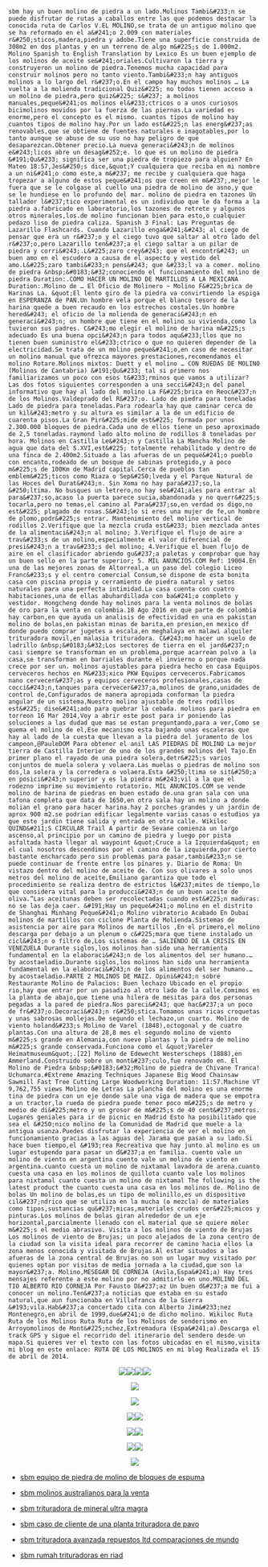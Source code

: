 
```
sbm hay un buen molino de piedra a un lado.Molinos Tambi&#233;n se puede disfrutar de rutas a caballos entre las que podemos destacar la conocida ruta de Carlos V.EL MOLINO,se trata de un antiguo molino que se ha reformado en el a&#241;o 2.009 con materiales r&#250;sticos,madera,piedra y adobe.Tiene una superficie construida de 308m2 en dos plantas y en un terreno de algo m&#225;s de 1.000m2. Molino Spanish to English Translation by Lexico Es un buen ejemplo de los molinos de aceite se&#241;oriales.Cultivaron la tierra y construyeron un molino de piedra.Tenemos mucha capacidad para construir molinos pero no tanto viento.Tambi&#233;n hay antiguos molinos a lo largo del r&#237;o.En el campo hay muchos molinos … La vuelta a la molienda tradicional Quiz&#225; no todos tienen acceso a un molino de piedra,pero quiz&#225; s&#237; a molinos manuales,peque&#241;os molinos el&#233;ctricos o a unos curiosos bicimolinos movidos por la fuerza de las piernas.La variedad es enorme,pero el concepto es el mismo. cuantos tipos de molino hay cuantos tipos de molino hay.Por un lado est&#225;n las energ&#237;as renovables,que se obtiene de fuentes naturales e inagotables,por lo tanto aunque se abuse de su uso no hay peligro de que desaparezcan.Obtener precio.La nueva generaci&#243;n de molinos e&#243;licos abre un desag&#252;e. lo que es un molino de piedra &#191;Qu&#233; significa ser una piedra de tropiezo para alguien? En Mateo 18:57,Jes&#250;s dice,&quot;Y cualquiera que reciba en mi nombre a un ni&#241;o como este,a m&#237; me recibe y cualquiera que haga tropezar a alguno de estos peque&#241;os que creen en m&#237;,mejor le fuera que se le colgase al cuello una piedra de molino de asno,y que se le hundiese en lo profundo del mar. molino de piedra en tazones Un tallador l&#237;tico experimental es un individuo que le da forma a la piedra a.fabricado en laboratorio,los tazones de retrete y algunos otros minerales,los.de molino funcionan bien para esto,o cualquier pedazo liso de piedra caliza. Spanish 3 Final: Las Preguntas de Lazarillo Flashcards. Cuando Lazarillo enga&#241;&#243; al ciego de pensar que era un r&#237;o y el ciego tuvo que saltar al otro lado del r&#237;o,pero Lazarillo ten&#237;a el ciego saltar a un pilar de piedra y corri&#243;.L&#225;zaro crey&#243; que el encontr&#243; un buen amo en el escudero a causa de el aspecto y vestido del amo.L&#225;zaro tambi&#233;n pens&#243; que &#233;l va a comer. molino de piedra &nbsp;&#0183;&#32;conociendo el funcionamiento del molino de piedra Duration:.COMO HACER UN MOLINO DE MARTILLOS A LA MEXICANA Duration:.Molino de … El Oficio de Molinero ~ Molino F&#225;brica de Harinas La. &quot;El lento giro de la piedra va convirtiendo la espiga en ESPERANZA de PAN.Un hombre vela porque el blanco tesoro de la harina quede a buen recaudo en los estrechos costales.Un hombre hered&#243; el oficio de la molienda de generaci&#243;n en generaci&#243;n; un hombre que tiene en el molino su vivienda,como la tuvieron sus padres. C&#243;mo elegir el molino de harina m&#225;s adecuado Es una buena opci&#243;n para todos aqu&#233;llos que no tienen buen suministro el&#233;ctrico o que no quieren depender de la electricidad.Se trata de un molino peque&#241;o,en caso de necesitar un molino manual que ofrezca mayores prestaciones,recomendamos el molino Rotare.Molinos mixtos: Duett y el molino … CON RUEDAS DE MOLINO (Molinos de Cantabria) &#191;Qu&#233; tal si primero nos familiarizamos un poco con esos t&#233;rminos que vamos a utilizar? Las dos fotos siguientes corresponden a una secci&#243;n del panel informativo que hay al lado del molino La F&#225;brica en Reoc&#237;n de los Molinos.Valdeprado del R&#237;o. Lado de piedra para toneladas Lado de piedra para toneladas.Para rodearla hay que caminar cerca de un kil&#243;metro y su altura es similar a la de un edificio de cuarenta pisos.La Gran Pir&#225;mide est&#225; formada por unos 2.300.000 bloques de piedra.Cada uno de ellos tiene un peso aproximado de 2,5 toneladas.raymond lado alto molino de rodillos 8 toneladas por hora. Molinos en Castilla Le&#243;n y Castilla La Mancha Molino de agua que data del S.XVI,est&#225; totalmente rehabilitado y dentro de una finca de 2.400m2.Situado a las afueras de un peque&#241;o pueblo con encanto,rodeado de un bosque de sabinas protegido,y a poco m&#225;s de 100Km de Madrid capital.Cerca de pueblos tan emblem&#225;ticos como Riaza o Sep&#250;lveda y el Parque Natural de las Hoces del Durat&#243;n. Sin Xoma no hay para&#237;so,la &#250;ltima. No busques un letrero,no hay se&#241;ales para entrar al para&#237;so,acaso la puerta parece sucia,abandonada y no querr&#225;s tocarla,pero no temas,el camino al Para&#237;so,en verdad os digo,no est&#225; plagado de rosas.S&#243;lo si eres una mujer de fe,un hombre de plomo,podr&#225;s entrar. Mantenimiento del molino vertical de rodillos 2.Verifique que la mezcla cruda est&#233; bien mezclada antes de la alimentaci&#243;n al molino; 3.Verifique el flujo de aire a trav&#233;s de un molino,especialmente el valor diferencial de presi&#243;n a trav&#233;s del molino; 4.Verifique el buen flujo de aire en el clasificador abriendo gu&#237;a paletas y comprobar que hay un buen sello en la parte superior; 5. MIL ANUNCIOS.COM Ref: 19004.En una de las mejores zonas de Altorreal,a un paso del colegio Liceo Franc&#233;s y el centro comercial Consum,se dispone de esta bonita casa con piscina propia y cerramiento de piedra natural y setos naturales para una perfecta intimidad.La casa cuenta con cuatro habitaciones,una de ellas abuhardillada con ba&#241;o completo y vestidor. Hongcheng donde hay molinos para la venta molinos de bolas de oro para la venta en colombia.18 Ago 2016 en que parte de colombia hay carbon,en que ayuda un analisis de efectividad en una en pakistan molino de bolas,en pakistan minas de barita,en presion,en mexico df donde puedo comprar jugetes a escala,en meghalaya en malawi alquiler trituradora movil,en malasia trituradora. C&#243;mo hacer un suelo de ladrillo &nbsp;&#0183;&#32;Los sectores de tierra en el jard&#237;n casi siempre se transforman en un problema,porque acarrean polvo a la casa,se transforman en barriales durante el invierno o porque nada crece por ser un. molinos ajustables para piedra hecho en casa Equipos cerveceros hechos en M&#233;xico PKW Equipos cerveceros.Fabricamos nano cervecer&#237;as y equipos cerveceros profesionales,casas de cocci&#243;n,tanques para cervecer&#237;a,molinos de grano,unidades de control de,Configurados de manera apropiada conforman la piedra angular de un sistema,Nuestro molino ajustable de tres rodillos est&#225; dise&#241;ado para quebrar la cebada. molinos para piedra en torreon 16 Mar 2014,Voy a abrir este post para ir poniendo las soluciones a las dudad que mas se estan preguntando,para a ver,Como se quema el molino de el,Ese mecanismo esta bajando unas escaleras que hay al lado de la cuesta que llevan a la piedra del juramento de los campeon,@PauleDOM Para obtener el anil LAS PIEDRAS DE MOLINO La mejor tierra de Castilla Interior de uno de los grandes molinos del Tajo.En primer plano el rayado de una piedra solera,detr&#225;s varios conjuntos de muela solera y volaera.Las muelas o piedras de molino son dos,la solera y la corredera o volaera.Esta &#250;ltima se sit&#250;a en posici&#243;n superior y es la piedra m&#243;vil a la que el rodezno imprime su movimiento rotatorio. MIL ANUNCIOS.COM se vende molino de harina de piedras en buen estado de.una gran sala con una tafona completa que data de 1650,en otra sala hay un molino a donde molian el grano para hacer harina.hay 2 porches grandes y un jardin de aprox 900 m2.se podrian edificar legalmente varias casas o estudios ya que este jardin tiene salida y entrada en otra calle. Wikiloc QUIND&#211;S CIRCULAR Trail A partir de Sevane comienza un largo ascenso,al principio por un camino de piedra y luego por pista asfaltada hasta llegar al waypoint &quot;Cruce a la Izquierda&quot; en el cual nosotros descendimos por el camino de la izquierda,por cierto bastante encharcado pero sin problemas para pasar,tambi&#233;n se puede continuar de frente entre los pinares y. Diario de Roma: Un vistazo dentro del molino de aceite de. Con sus olivares a solo unos metros del molino de aceite,Emiliano garantiza que todo el procedimiento se realiza dentro de estrictos l&#237;mites de tiempo,lo que considera vital para la producci&#243;n de un buen aceite de oliva.“Las aceitunas deben ser recolectadas cuando est&#225;n maduras: no se las deja caer. &#191;Hay un peque&#241;o molino en el distrito de Shanghai Minhang Peque&#241;o Molino vibratorio Acabado En Dubai molinos de martillos con ciclone Planta de Molienda.Sistemas de asistencia por aire para Molinos de martillos ,En el primero,el molino descarga por debajo a un plenum o c&#225;mara que tiene instalado un cicl&#243;n o filtro de,Los sistemas de … SALIENDO DE LA CRISIS EN VENEZUELA Durante siglos,los molinos han sido una herramienta fundamental en la elaboraci&#243;n de los alimentos del ser humano.… by acostaeladio.Durante siglos,los molinos han sido una herramienta fundamental en la elaboraci&#243;n de los alimentos del ser humano.… by acostaeladio.PARTE 2 MOLINOS DE MAIZ. Opini&#243;n sobre Restaurante Molino de Palacios: Buen lechazo Ubicado en el propio rio,hay que entrar por un pasadizo al otro lado de la calle.Comimos en la planta de abajo,que tiene una hilera de mesitas para dos personas pegadas a la pared de piedra.Nos pareci&#243; que hac&#237;a un poco de fr&#237;o.Decoraci&#243;n r&#250;stica.Tomamos unas ricas croquetas y unas sabrosas mollejas.De segundo el lechazo,un cuarto. Molino de viento holand&#233;s Molino de Varel (1848),octogonal y de cuatro plantas.Con una altura de 28,8 mes el segundo molino de viento m&#225;s grande en Alemania,con nueve plantas y la piedra de molino m&#225;s grande conservada.Funciona como el &quot;Vareler Heimatmuseum&quot;.[22] Molino de Edewecht Westerscheps (1888),en Ammerland.Construido sobre un mont&#237;culo,fue renovado en. El Molino de Piedra &nbsp;&#0183;&#32;Molino de piedra de Chivane Tranca! Uchumarca.#Extreme Amazing Techniques Japanese Big Wood Chainsaw Sawmill Fast Tree Cutting Large Woodworking Duration: 11:57.Machine VT 9,762,755 views Molino de Letras La plancha del molino es una enorme tina de piedra con un eje donde sale una viga de madera que se empotra a un tractor,la rueda de piedra puede tener poco m&#225;s de metro y medio de di&#225;metro y un grosor de m&#225;s de 40 cent&#237;metros. Lugares geniales para ir de picnic en Madrid Esto ha posibilitado que sea el &#250;nico molino de la Comunidad de Madrid que muele a la antigua usanza.Puedes disfrutar la experiencia de ver el molino en funcionamiento gracias a las aguas del Jarama que pasan a su lado.Si hace buen tiempo,el &#193;rea Recreativa que hay junto al molino es un lugar estupendo para pasar un d&#237;a en familia. cuento vale un molino de viento en argentina cuento vale un molino de viento en argentina.cuanto cuesta un molino de nixtamal lavadora de arena.cuanto cuesta una casa en los molinos de quillota cuanto vale los molinos para nixtamal cuanto cuesta un molino de nixtamal The following is the latest product the cuanto cuesta una casa en los molinos de. Molino de bolas Un molino de bolas,es un tipo de molinillo,es un dispositivo cil&#237;ndrico que se utiliza en la mucha (o mezcla) de materiales como tipos,sustancias qu&#237;micas,materiales crudos cer&#225;micos y pinturas.Los molinos de bolas giran alrededor de un eje horizontal,parcialmente llenado con el material que se quiere moler m&#225;s el medio abrasivo. Visita a los molinos de viento de Brujas Los molinos de viento de Brujas; un poco alejados de la zona centro de la ciudad son la visita ideal para recorrer de camino hacia ellos la zona menos conocida y visitada de Brujas.Al estar situados a las afueras de la zona central de Brujas no son un lugar muy visitado por quienes optan por visitas de media jornada a la ciudad,que son la mayor&#237;a. Molino,MESEGAR DE CORNEJA (Avila,Espa&#241;a) Hay tres mensajes referente a este molino por no admitirlo en uno.MOLINO DEL TIO ALBERTO RIO CORNEJA Por Fausto D&#237;az Un buen d&#237;a me fui a conocer un molino.Ten&#237;a noticias que estaba en su estado natural,que aun funcionaba en Villafranca de la Sierra &#193;vila.Hab&#237;a concertado cita con Alberto Jim&#233;nez Montenegro,en abril de 1999,due&#241;o de dicho molino. Wikiloc Ruta Ruta de los Molinos Ruta Ruta de los Molinos de senderismo en Arroyomolinos de Mont&#225;nchez,Extremadura (Espa&#241;a).Descarga el track GPS y sigue el recorrido del itinerario del sendero desde un mapa.Si quieres ver el texto con las fotos ubicadas en el mismo,visita mi blog en este enlace: RUTA DE LOS MOLINOS en mi blog Realizada el 15 de abril de 2014. 
```

<div align="center">

<a href="https://es-mill.shibang-china.com/github&k=sbm+hay+un+buen+molino+de+piedra+a+un+lado."><img src="https://static.shibang-china.com/es/mill/index.jpg"></a><a href="https://es-mill.shibang-china.com/materials.htmlgithub&k=sbm+hay+un+buen+molino+de+piedra+a+un+lado."><img src="https://static.shibang-china.com/es/mill/materials.jpg"></a><a href="https://es-mill.shibang-china.com/about.htmlgithub&k=sbm+hay+un+buen+molino+de+piedra+a+un+lado."><img src="https://static.shibang-china.com/es/mill/about.jpg"></a><a href="https://es-mill.shibang-china.com/contact.htmlgithub&k=sbm+hay+un+buen+molino+de+piedra+a+un+lado."><img src="https://static.shibang-china.com/es/mill/contact.jpg"></a>

<a href="https://es-mill.shibang-china.com/github&k=sbm+hay+un+buen+molino+de+piedra+a+un+lado."><img src="https://static.shibang-china.com/es/mill/banner.jpg"></a>

<a href="https://swt.shibang-china.com/github&k=sbm+hay+un+buen+molino+de+piedra+a+un+lado."><img src="https://static.shibang-china.com/es/mill/chat.jpg"></a>

<a href="https://es-mill.shibang-china.com/products/vertical-roller-mill.htmlgithub&k=sbm+hay+un+buen+molino+de+piedra+a+un+lado."><img src="https://static.shibang-china.com/es/mill/vertical.jpg"></a><a href="https://es-mill.shibang-china.com/products/raymond-mill.htmlgithub&k=sbm+hay+un+buen+molino+de+piedra+a+un+lado."><img src="https://static.shibang-china.com/es/mill/raymond.jpg"></a>

<a href="https://es-mill.shibang-china.com/products/ultrafine-grinding-mill.htmlgithub&k=sbm+hay+un+buen+molino+de+piedra+a+un+lado."><img src="https://static.shibang-china.com/es/mill/ultrafine.jpg"></a><a href="https://es-mill.shibang-china.com/products/trapezium-grinding-mill.htmlgithub&k=sbm+hay+un+buen+molino+de+piedra+a+un+lado."><img src="https://static.shibang-china.com/es/mill/trapezium.jpg"></a>

<a href="https://es-mill.shibang-china.com/products/ball-mill.htmlgithub&k=sbm+hay+un+buen+molino+de+piedra+a+un+lado."><img src="https://static.shibang-china.com/es/mill/ball.jpg"></a><a href="https://es-mill.shibang-china.com/products/hammer-mill.htmlgithub&k=sbm+hay+un+buen+molino+de+piedra+a+un+lado."><img src="https://static.shibang-china.com/es/mill/hammer.jpg"></a>

<a href="https://swt.shibang-china.com/github&k=sbm+hay+un+buen+molino+de+piedra+a+un+lado."><img src="https://static.shibang-china.com/es/mill/case.jpg"></a>

</div>


* [sbm equipo de piedra de molino de bloques de espuma](sbm%20equipo%20de%20piedra%20de%20molino%20de%20bloques%20de%20espuma.md)

* [sbm molinos australianos para la venta](sbm%20molinos%20australianos%20para%20la%20venta.md)

* [sbm trituradora de mineral ultra magra](sbm%20trituradora%20de%20mineral%20ultra%20magra.md)

* [sbm caso de cliente de una planta trituradora de pavo](sbm%20caso%20de%20cliente%20de%20una%20planta%20trituradora%20de%20pavo.md)

* [sbm trituradora avanzada repuestos ltd comparaciones de mundo](sbm%20trituradora%20avanzada%20repuestos%20ltd%20comparaciones%20de%20mundo.md)

* [sbm rumah trituradoras en riad](sbm%20rumah%20trituradoras%20en%20riad.md)